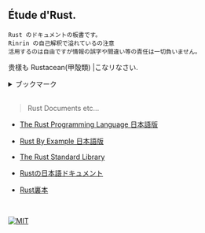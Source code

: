 ## Étude d'Rust.

    Rust のドキュメントの板書です。  
    Rinrin の自己解釈で溢れているの注意  
    活用するのは自由ですが情報の誤字や間違い等の責任は一切負いません。

贵樣も Rustacean(甲殻類) |こなリなさい.

<details>
    <summary>ブックマーク</summary>
    <div>

- [板書](./src/)
    - [メイン板書](./src/main.rs)
        - [データ型](./src/lib/data_types.rs)
        - [フロー制御](./src/lib/flow_control.rs)
        - [所有権](./src/lib/ownership.rs)
        - [構造体](./src/lib/structure.rs)
        - [列挙子](./src/lib/enm_mch_iflet.rs) / [match式](./src/lib/enm_mch_iflet.rs#L88) / [if-let記法](./src/lib/enm_mch_iflet.rs#L168)
        - [パッケージ / クレート](./src/lib/packages_crates_modules.rs) / [モジュール](./src/lib/packages_crates_modules.rs#L41)
            - [テストライブラリwebdev](./webdev/src/)
        - [コレクション](./src/lib/collections.rs)( [vector](./src/lib/collections.rs#L14) / [strings](./src/lib/collections.rs#L113) / [hash-maps](./src/lib/collections.rs#L302) )
            - [統計学モジュール](./src/lib/collections.rs#L430)
            - [ピッグ・ラテンモジュール](./src/lib/collections.rs#L496)
        - [エラー処理](./src/lib/error_handl.rs)
        - [関数でのコード抽象化](./src/lib/generics_and_traits.rs) / [ジェネリクス](./src/lib/generics_and_traits.rs#L84) / [トレイト](./src/lib/generics_and_traits.rs#L300)
        - [ライフタイム](./src/lib/lifetime.rs)

<br />

- [自己解釈 Markdowns](./assets/md/jp_docs/)
    - [日本語入門書の自己解釈](./assets/md/jp_docs/0.導入.md)

    </div>
</details>

<br />

> Rust Documents etc...

- [The Rust Programming Language 日本語版](https://doc.rust-jp.rs/book-ja/)

- [Rust By Example 日本語版](https://doc.rust-jp.rs/rust-by-example-ja/)

- [The Rust Standard Library](https://doc.rust-lang.org/std/index.html)

- [Rustの日本語ドキュメント](https://doc.rust-jp.rs/)

- [Rust裏本](https://doc.rust-jp.rs/rust-nomicon-ja/)

<br />

[![MIT](https://img.shields.io/github/license/Rinrin0413/rust-etude.dev?color=%23A11D32&style=for-the-badge)](./LICENSE)